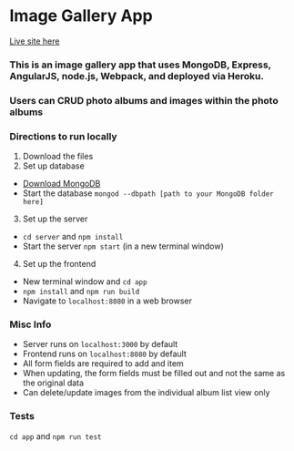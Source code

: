 # Image Gallery App

[Live site here](https://photo-album-app.herokuapp.com/#/)

### This is an image gallery app that uses MongoDB, Express, AngularJS, node.js, Webpack, and deployed via Heroku.

### Users can CRUD photo albums and images within the photo albums

### Directions to run locally
1. Download the files
2. Set up database
  - [Download MongoDB](https://www.mongodb.com/download-center#community)
  - Start the database `mongod --dbpath [path to your MongoDB folder here]`
3. Set up the server
  - `cd server` and `npm install`
  - Start the server `npm start` (in a new terminal window)
4. Set up the frontend
  - New terminal window and `cd app`
  - `npm install` and `npm run build`
  - Navigate to `localhost:8080` in a web browser

### Misc Info
- Server runs on `localhost:3000` by default
- Frontend runs on `localhost:8080` by default
- All form fields are required to add and item
- When updating, the form fields must be filled out and not the same as the original data
- Can delete/update images from the individual album list view only

### Tests
`cd app` and `npm run test`
